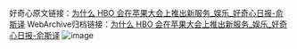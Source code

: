 好奇心原文链接：[为什么 HBO 会在苹果大会上推出新服务_娱乐_好奇心日报-俞斯译](https://www.qdaily.com/articles/7253.html)
WebArchive归档链接：[为什么 HBO 会在苹果大会上推出新服务_娱乐_好奇心日报-俞斯译](http://web.archive.org/web/20190623172136/https://www.qdaily.com/articles/7253.html)
![image](http://ww3.sinaimg.cn/large/007d5XDply1g3x0qjl7ucj30u03jn1kx)